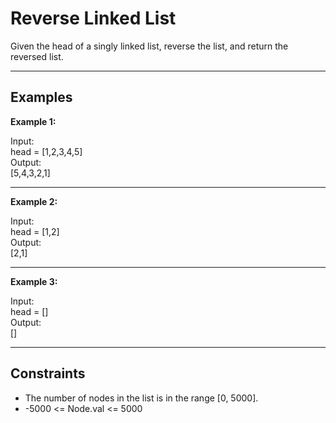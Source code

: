 # Reverse Linked List

Given the head of a singly linked list, reverse the list, and return the reversed list.

---

## Examples

**Example 1:**

Input:  
head = [1,2,3,4,5]  
Output:  
[5,4,3,2,1]  

---

**Example 2:**

Input:  
head = [1,2]  
Output:  
[2,1]  

---

**Example 3:**

Input:  
head = []  
Output:  
[]  

---

## Constraints

- The number of nodes in the list is in the range [0, 5000].
- -5000 <= Node.val <= 5000
